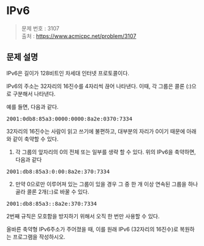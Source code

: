 # IPv6

> 문제 번호 : 3107  
> 출처 : https://www.acmicpc.net/problem/3107

## 문제 설명

<p>IPv6은 길이가 128비트인 차세대 인터넷 프로토콜이다.</p>
<p>IPv6의 주소는 32자리의 16진수를 4자리씩 끊어 나타낸다. 이때, 각 그룹은 콜론 (:)으로 구분해서 나타낸다.</p>
<p>예를 들면, 다음과 같다.</p>
<pre>
2001:0db8:85a3:0000:0000:8a2e:0370:7334</pre>
<p>32자리의 16진수는 사람이 읽고 쓰기에 불편하고, 대부분의 자리가 0이기 때문에 아래와 같이 축약할 수 있다.</p>
<ol>
 <li>각 그룹의 앞자리의 0의 전체 또는 일부를 생략 할 수 있다. 위의 IPv6을 축약하면, 다음과 같다</li>
</ol>
<pre>
2001:db8:85a3:0:00:8a2e:370:7334</pre>
<ol start="2">
 <li>만약 0으로만 이루어져 있는 그룹이 있을 경우 그 중 한 개 이상 연속된 그룹을 하나 골라 콜론 2개(::)로 바꿀 수 있다.</li>
</ol>
<pre>
2001:db8:85a3::8a2e:370:7334</pre>
<p>2번째 규칙은 모호함을 방지하기 위해서 오직 한 번만 사용할 수 있다.</p>
<p>올바른 축약형 IPv6주소가 주어졌을 때, 이를 원래 IPv6 (32자리의 16진수)로 복원하는 프로그램을 작성하시오.</p>

